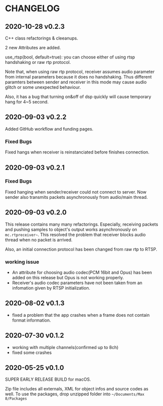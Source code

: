 # CHANGELOG 


## 2020-10-28 v0.2.3

C++ class refactorings & cleeanups.

2 new Attributes are added.

use_rtsp(bool, default=true): you can choose either of using rtsp handshaking or raw rtp protocol.

Note that, when using raw rtp protocol, receiver assumes audio parameter from internal parameters because it does no handshaking. Thus different paramters between sender and receiver in this mode may cause audio glitch or some unexpected behaviour. 

Also, it has a bug that turning on&off of dsp quickly will cause temporary hang for 4~5 second.

## 2020-09-03 v0.2.2

Added GitHub workflow and funding pages.

### Fixed Bugs
Fixed hangs when receiver is reinstanciated before finishes connection.


## 2020-09-03 v0.2.1

### Fixed Bugs

Fixed hanging when sender/receiver could not connect to server.
Now sender also transmits packets asynchronously from audio/main thread.

## 2020-09-03 v0.2.0

This release contains many many refactorings.
Especially, receiving packets and pushing samples to object's output works asynchronously on `mc.rtpreceiver~`.
This resolved the problem that receiver blocks audio thread when no packet is arrived.

Also, an initial connection protocol has been changed from raw rtp to RTSP.

### working issue

- An attribute for choosing audio codec(PCM 16bit and Opus) has been added on this release but Opus is not working properly.
- Receiver's audio codec parameters have not been taken from an infomation given by RTSP initialization.

## 2020-08-02 v0.1.3 

- fixed a problem that the app crashes when a frame does not contain format information.

## 2020-07-30 v0.1.2

- working with multiple channels(confirmed up to 8ch)
- fixed some crashes

## 2020-05-25 v0.1.0

SUPER EARLY RELEASE BUILD for macOS.

Zip file includes all externals, XML for object infos and source codes as well.
To use the packages, drop unzipped folder into `~/Documents/Max 8/Packages`